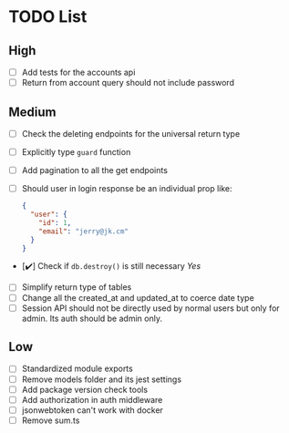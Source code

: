 # TODO List

## High

- [ ] Add tests for the accounts api
- [ ] Return from account query should not include password

## Medium

- [ ] Check the deleting endpoints for the universal return type
- [ ] Explicitly type `guard` function
- [ ] Add pagination to all the get endpoints
- [ ] Should user in login response be an individual prop like:

  ```json
  {
    "user": {
      "id": 1,
      "email": "jerry@jk.cm"
    }
  }
  ```

- [✔️] Check if `db.destroy()` is still necessary _Yes_
- [ ] Simplify return type of tables
- [ ] Change all the created_at and updated_at to coerce date type
- [ ] Session API should not be directly used by normal users but only for admin. Its auth should be admin only.

## Low

- [ ] Standardized module exports
- [ ] Remove models folder and its jest settings
- [ ] Add package version check tools
- [ ] Add authorization in auth middleware
- [ ] jsonwebtoken can't work with docker
- [ ] Remove sum.ts
